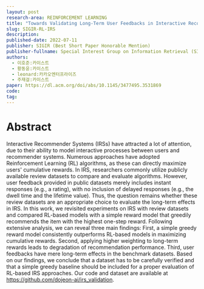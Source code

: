 ```yaml
---
layout: post
research-area: REINFORCEMENT LEARNING
title: "Towards Validating Long-Term User Feedbacks in Interactive Recommendation Systems"
slug: SIGIR-RL-IRS
description:
published-date: 2022-07-11
publisher: SIGIR (Best Short Paper Honorable Mention)
publisher-fullname: Special Interest Group on Information Retrieval (SIGIR)
authors:
  - 이호준:카이스트
  - 황동윤:카이스트
  - leonard:카카오엔터프라이즈
  - 주재걸:카이스트
paper: https://dl.acm.org/doi/abs/10.1145/3477495.3531869
code: 
tag:
---
```


# Abstract

Interactive Recommender Systems (IRSs) have attracted a lot of attention, due to their ability to model interactive processes between users and recommender systems. Numerous approaches have adopted Reinforcement Learning (RL) algorithms, as these can directly maximize users' cumulative rewards. In IRS, researchers commonly utilize publicly available review datasets to compare and evaluate algorithms. However, user feedback provided in public datasets merely includes instant responses (e.g., a rating), with no inclusion of delayed responses (e.g., the dwell time and the lifetime value). Thus, the question remains whether these review datasets are an appropriate choice to evaluate the long-term effects in IRS. In this work, we revisited experiments on IRS with review datasets and compared RL-based models with a simple reward model that greedily recommends the item with the highest one-step reward. Following extensive analysis, we can reveal three main findings: First, a simple greedy reward model consistently outperforms RL-based models in maximizing cumulative rewards. Second, applying higher weighting to long-term rewards leads to degradation of recommendation performance. Third, user feedbacks have mere long-term effects in the benchmark datasets. Based on our findings, we conclude that a dataset has to be carefully verified and that a simple greedy baseline should be included for a proper evaluation of RL-based IRS approaches. Our code and dataset are available at https://github.com/dojeon-ai/irs_validation.
